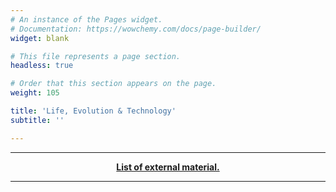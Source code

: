 ```yaml
---
# An instance of the Pages widget.
# Documentation: https://wowchemy.com/docs/page-builder/
widget: blank

# This file represents a page section.
headless: true

# Order that this section appears on the page.
weight: 105

title: 'Life, Evolution & Technology'
subtitle: ''

---
```


---

<p style="text-align: center;"><b><a href="https://galapagos.netlify.app/external">List of external material.</a></b></p>

---
